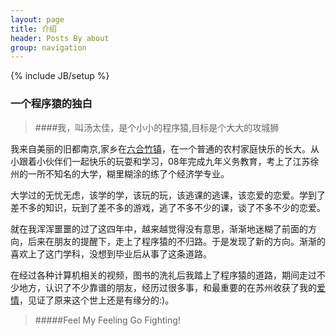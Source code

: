 ```yaml
---
layout: page
title: 介绍
header: Posts By about
group: navigation
---
```

{% include JB/setup %}

### 一个程序猿的独白 ###

>####我，叫汤太佳，是个小小的程序猿,目标是个大大的攻城狮

我来自美丽的旧都南京,家乡在[六合][1][竹镇][2]，在一个普通的农村家庭快乐的长大。从小跟着小伙伴们一起快乐的玩耍和学习，08年完成九年义务教育，考上了江苏徐州的一所不知名的大学，糊里糊涂的练了个经济学专业。

大学过的无忧无虑，该学的学，该玩的玩，该逃课的逃课，该恋爱的恋爱。学到了差不多的知识，玩到了差不多的游戏，逃了不多不少的课，谈了不多不少的恋爱。

就在我浑浑噩噩的过了这四年中，越来越觉得没有意思，渐渐地迷糊了前面的方向，后来在朋友的提醒下，走上了程序猿的不归路。于是发现了新的方向。渐渐的喜欢上了这门学科，没想到毕业后从事了这条道路。

在经过各种计算机相关的视频，图书的洗礼后我踏上了程序猿的道路，期间走过不少地方，认识了不少靠谱的朋友，经历过很多事，和最重要的在苏州收获了我的[爱情][3]，见证了原来这个世上还是有缘分的:)。

>#####Feel My Feeling Go Fighting!

[1]:http://baike.baidu.com/link?url=Oxm4I7ABndUryy9hmGQMObUuTxL4y4-lddq9mCAilCBkD-xBA3Gwq758Gy2gQyRiMOLoxTgFW6IBqTkx0fDtPa
[2]:http://baike.baidu.com/view/1692278.htm
[3]:http://user.qzone.qq.com/867575889
